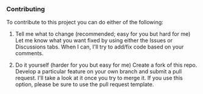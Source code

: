 ### Contributing

To contribute to this project you can do either of the following:

1. Tell me what to change (recommended; easy for you but hard for me)
   Let me know what you want fixed by using either the Issues or Discussions
   tabs. When I can, I'll try to add/fix code based on your comments.
   
2. Do it yourself (harder for you but easy for me)
   Create a fork of this repo. Develop a particular feature on your own branch
   and submit a pull request. I'll take a look at it once you try to merge it.
   If you use this option, please be sure to use the pull request template.
